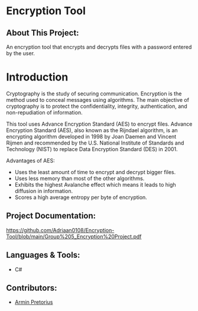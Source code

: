 # Encryption Tool
## About This Project:
An encryption tool that encrypts and decrypts files with a password entered by the user.

# Introduction
Cryptography is the study of securing communication. Encryption is the method used
to conceal messages using algorithms. The main objective of cryptography is to
protect the confidentiality, integrity, authentication, and non-repudiation of
information.

This tool uses Advance Encryption Standard (AES) to encrypt files.
Advance Encryption Standard (AES), also known as the Rijndael algorithm, is an
encrypting algorithm developed in 1998 by Joan Daemen and Vincent Rijmen 
and recommended by the U.S. National Institute of Standards and
Technology (NIST) to replace Data Encryption Standard (DES) in 2001.

Advantages of AES:
* Uses the least amount of time to encrypt and decrypt bigger files.
* Uses less memory than most of the other algorithms.
* Exhibits the highest Avalanche effect which means it leads to high diffusion in
information.
* Scores a high average entropy per byte of encryption.

## Project Documentation:
https://github.com/Adriaan0108/Encryption-Tool/blob/main/Group%205_Encryption%20Project.pdf

## Languages & Tools:
- C#

## Contributors:
- [Armin Pretorius](https://github.com/ArminPretorius)
